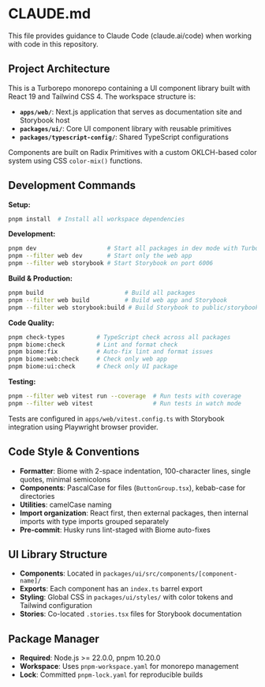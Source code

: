 # CLAUDE.md

This file provides guidance to Claude Code (claude.ai/code) when working with code in this repository.

## Project Architecture

This is a Turborepo monorepo containing a UI component library built with React 19 and Tailwind CSS 4. The workspace structure is:

- **`apps/web/`**: Next.js application that serves as documentation site and Storybook host
- **`packages/ui/`**: Core UI component library with reusable primitives
- **`packages/typescript-config/`**: Shared TypeScript configurations

Components are built on Radix Primitives with a custom OKLCH-based color system using CSS `color-mix()` functions.

## Development Commands

**Setup:**
```bash
pnpm install  # Install all workspace dependencies
```

**Development:**
```bash
pnpm dev                    # Start all packages in dev mode with Turbopack
pnpm --filter web dev       # Start only the web app
pnpm --filter web storybook # Start Storybook on port 6006
```

**Build & Production:**
```bash
pnpm build                       # Build all packages
pnpm --filter web build          # Build web app and Storybook
pnpm --filter web storybook:build # Build Storybook to public/storybook
```

**Code Quality:**
```bash
pnpm check-types         # TypeScript check across all packages
pnpm biome:check         # Lint and format check
pnpm biome:fix           # Auto-fix lint and format issues
pnpm biome:web:check     # Check only web app
pnpm biome:ui:check      # Check only UI package
```

**Testing:**
```bash
pnpm --filter web vitest run --coverage  # Run tests with coverage
pnpm --filter web vitest                 # Run tests in watch mode
```

Tests are configured in `apps/web/vitest.config.ts` with Storybook integration using Playwright browser provider.

## Code Style & Conventions

- **Formatter**: Biome with 2-space indentation, 100-character lines, single quotes, minimal semicolons
- **Components**: PascalCase for files (`ButtonGroup.tsx`), kebab-case for directories
- **Utilities**: camelCase naming
- **Import organization**: React first, then external packages, then internal imports with type imports grouped separately
- **Pre-commit**: Husky runs lint-staged with Biome auto-fixes

## UI Library Structure

- **Components**: Located in `packages/ui/src/components/[component-name]/`
- **Exports**: Each component has an `index.ts` barrel export
- **Styling**: Global CSS in `packages/ui/styles/` with color tokens and Tailwind configuration
- **Stories**: Co-located `.stories.tsx` files for Storybook documentation

## Package Manager

- **Required**: Node.js >= 22.0.0, pnpm 10.20.0
- **Workspace**: Uses `pnpm-workspace.yaml` for monorepo management
- **Lock**: Committed `pnpm-lock.yaml` for reproducible builds